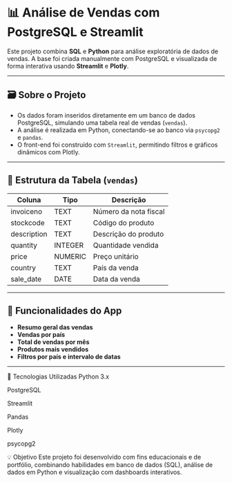 # 📊 Análise de Vendas com PostgreSQL e Streamlit

Este projeto combina **SQL** e **Python** para análise exploratória de dados de vendas. A base foi criada manualmente com PostgreSQL e visualizada de forma interativa usando **Streamlit** e **Plotly**.

---

## 🗃️ Sobre o Projeto

- Os dados foram inseridos diretamente em um banco de dados PostgreSQL, simulando uma tabela real de vendas (`vendas`).
- A análise é realizada em Python, conectando-se ao banco via `psycopg2` e `pandas`.
- O front-end foi construído com `Streamlit`, permitindo filtros e gráficos dinâmicos com Plotly.

---

## 🧱 Estrutura da Tabela (`vendas`)

| Coluna      | Tipo       | Descrição                          |
|-------------|------------|------------------------------------|
| invoiceno   | TEXT       | Número da nota fiscal              |
| stockcode   | TEXT       | Código do produto                  |
| description | TEXT       | Descrição do produto               |
| quantity    | INTEGER    | Quantidade vendida                 |
| price       | NUMERIC    | Preço unitário                     |
| country     | TEXT       | País da venda                      |
| sale_date   | DATE       | Data da venda                      |

---

## 📌 Funcionalidades do App

- **Resumo geral das vendas**
- **Vendas por país**
- **Total de vendas por mês**
- **Produtos mais vendidos**
- **Filtros por país e intervalo de datas**

---

🧰 Tecnologias Utilizadas
Python 3.x

PostgreSQL

Streamlit

Pandas

Plotly

psycopg2

💡 Objetivo
Este projeto foi desenvolvido com fins educacionais e de portfólio, combinando habilidades em banco de dados (SQL), análise de dados em Python e visualização com dashboards interativos.
